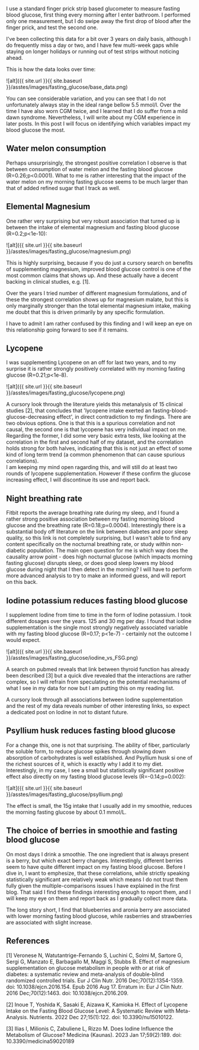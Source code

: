 I use a standard finger prick strip based glucometer to measure fasting blood glucose, first thing every morning after I enter bathroom. 
I performed only one measurement, but I do swipe away the first drop of blood after the finger prick, and test the second one.

I've been collecting this data for a bit over 3 years on daily basis, although I do frequently miss a day or two, and I have few 
multi-week gaps while staying on longer holidays or running out of test strips without noticing ahead.

This is how the data looks over time:

![alt]({{ site.url }}{{ site.baseurl }}/asstes/images/fasting_glucose/base_data.png)

You can see considerable variation, and you can see that I do not unfortunately always stay in the ideal range bellow 5.5 mmol/l. 
Over the time I have also worn CGM twice, and I learned that I do suffer from a mild dawn syndrome. Nevertheless, I will write 
about my CGM experience in later posts. In this post I will focus on identifying which variables impact my blood glucose the most.

## Water melon consumption

Perhaps unsurprisingly, the strongest positive correlation I observe is that between consumption of water melon and the fasting
blood glucose (R=0.26;p<0.0001). What to me is rather interesting that the impact of the water melon on my morning fasting glucose 
seems to be much larger than that of added refined sugar that I track as well.

## Elemental Magnesium

One rather very surprising but very robust association that turned up is between the intake of elemental magnesium and 
fasting blood glucose (R=0.2;p<1e-10):

![alt]({{ site.url }}{{ site.baseurl }}/asstes/images/fasting_glucose/magnesium.png)

This is highly surprising, because if you do just a cursory search on benefits of supplementing magnesium, improved blood 
glucose control is one of the most common claims that shows up. And these actually have a decent backing in clinical 
studies, e.g. [1]. 

Over the years I tried number of different magnesium formulations, and of these the strongest correlation shows up for magnesium
malate, but this is only marginally stronger than the total elemental magnesium intake, making me doubt that this is driven
primarily by any specific formulation.

I have to admit I am rather confused by this finding and I will keep an eye on this relationship going forward to see if it 
remains. 

## Lycopene

I was supplementing Lycopene on an off for last two years, and to my surprise it is rather strongly positively correlated 
with my morning fasting glucose (R=0.21;p<1e-8). 

![alt]({{ site.url }}{{ site.baseurl }}/asstes/images/fasting_glucose/lycopene.png)

A cursory look through the literature yields this metanalysis of 15 clinical studies [2], that concludes that 
'lycopene intake exerted an fasting-blood-glucose-decreasing effect', in direct contradiction 
to my findings. There are two obvious options. One is that this is a spurious correlation and not causal, the second one 
is that lycopene has very individual impact on me. Regarding the former, I did some very basic extra tests, like looking
at the correlation in the first and second half of my dataset, and the correlation holds strong for both halves, indicating
that this is not just an effect of some kind of long term trend (a common phenomenon that can cause spurious correlations).  
I am keeping my mind open ragarding this, and will still do at least two rounds of lycopene supplementation. However if 
these confirm the glucose increasing effect, I will discontinue its use and report back.

## Night breathing rate

Fitbit reports the average breathing rate during my sleep, and I found a rather strong positive association between my 
fasting morning blood glucose and the breathing rate (R=0.18;p=0.0004). Interestingly there is a substantial body off 
literature on the link between diabetes and poor sleep quality, so this link is not completely surprising, but I wasn't 
able to find any content specifically on the nocturnal breathing rate, or study within non-diabetic population. 
The main open question for me is which way does the causality arrow point - does high nocturnal glucose (which impacts 
morning fasting glucose) disrupts sleep, or does good sleep lowers my blood glucose during night that I then detect 
in the morning? I will have to perform more advanced analysis to try to make an informed guess, and will report on this
back.

## Iodine potassium reduces fasting blood glucose

I supplement Iodine from time to time in the form of Iodine potassium. I took different dosages over the years. 125 and 30 mg per day.
I found that iodine supplementation is the single most strongly negatively associated variable with my fasting blood glucose (R=0.17; p<1e-7) - certainly not the outcome I would expect.

![alt]({{ site.url }}{{ site.baseurl }}/asstes/images/fasting_glucose/iodine_vs_FSG.png)

A search on pubmed reveals that link between thyroid function has already been described [3] but a quick dive revealed that the 
interactions are rather complex, so I will refrain from speculating on the potential mechanisms of what I see in my data for now
but I am putting this on my reading list. 

A cursory look through all associations between Iodine supplementation and the rest of my data reveals number of other interesting
links, so expect a dedicated post on Iodine in not to distant future.

## Psyllium husk reduces fasting blood glucose

For a change this, one is not that surprising. The ability of fiber, particularly the soluble form, to reduce glucose spikes through
slowing down absorption of carbohydrates is well established. And Psyllium husk si one of the richest sources of it, which is exactly
why I add it to my diet. Interestingly, in my case, I see a small but statistically significant positive effect also directly on my fasting blood glucose levels (R=-0.14;p=0.002): 

![alt]({{ site.url }}{{ site.baseurl }}/asstes/images/fasting_glucose/psyllium.png)

The effect is small, the 15g intake that I usually add in my smoothie, reduces the morning fasting glucose by about 0.1 mmol/L.

## The choice of berries in smoothie and fasting blood glucose

On most days I drink a smoothie. The one ingredient that is always present is a berry, but which exact berry changes. Interestingly,
different berries seem to have quite different impact on my fasting blood glucose. Before I dive in, I want to emphesize, that these
correlations, while strictly speaking statistically significant are relatively weak which means I do not trust them fully given the multiple-comparisons issues I have explained in the first blog. That said I find these findings interesting enough to report them,
and I will keep my eye on them and report back as I gradually collect more data.

The long story short, I find that blueberries and aronia berry are associated with lower morning fasting blood glucose, while rasberries and strawberries are associated with slight increase.  

## References

[1] Veronese N, Watutantrige-Fernando S, Luchini C, Solmi M, Sartore G, Sergi G, Manzato E, Barbagallo M, Maggi S, Stubbs B. Effect of magnesium supplementation on glucose metabolism in people with or at risk of diabetes: a systematic review and meta-analysis of double-blind randomized controlled trials. Eur J Clin Nutr. 2016 Dec;70(12):1354-1359. doi: 10.1038/ejcn.2016.154. Epub 2016 Aug 17. Erratum in: Eur J Clin Nutr. 2016 Dec;70(12):1463. doi: 10.1038/ejcn.2016.209. 

[2] Inoue T, Yoshida K, Sasaki E, Aizawa K, Kamioka H. Effect of Lycopene Intake on the Fasting Blood Glucose Level: A Systematic Review with Meta-Analysis. Nutrients. 2022 Dec 27;15(1):122. doi: 10.3390/nu15010122.

[3] Ilias I, Milionis C, Zabuliene L, Rizzo M. Does Iodine Influence the Metabolism of Glucose? Medicina (Kaunas). 2023 Jan 17;59(2):189. doi: 10.3390/medicina59020189	

